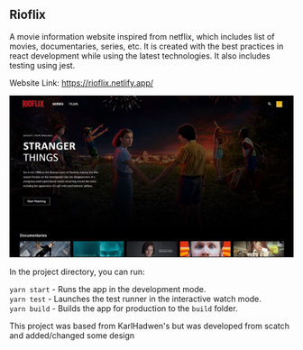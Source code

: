 

## Rioflix

A movie information website inspired from netflix, which includes list of movies, documentaries, series, etc. It is created with the best practices in react development while using the latest technologies. It also includes testing using jest. 

Website Link: https://rioflix.netlify.app/

<div align="center">
  <img src="https://github.com/DauntlessDev/rio-react/blob/master/rio.JPG" width=auto>
</div>



In the project directory, you can run:

 `yarn start` - Runs the app in the development mode.<br />
 `yarn test` - Launches the test runner in the interactive watch mode.<br />
 `yarn build` - Builds the app for production to the `build` folder.<br />









This project was based from KarlHadwen's but was developed from scatch and added/changed some design
